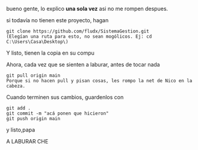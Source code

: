 bueno gente, lo explico **una sola vez** asi no me rompen despues.  

si todavía no tienen este proyecto, hagan  
```
git clone https://github.com/fludx/SistemaGestion.git
(Elegían una ruta para esto, no sean mogólicos. Ej: cd C:\Users\Casa\Desktop\)
```
Y listo, tienen la copia en su compu

Ahora, cada vez que se sienten a laburar, antes de tocar nada
```
git pull origin main
Porque si no hacen pull y pisan cosas, les rompo la net de Nico en la cabeza.
```
Cuando terminen sus cambios, guardenlos con
```
git add .
git commit -m "acá ponen que hicieron"
git push origin main
```
y listo,papa  


A LABURAR CHE

